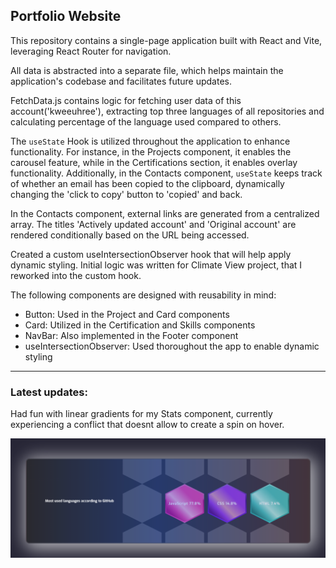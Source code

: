 <h2>Portfolio Website</h2>
<p>This repository contains a single-page application built with React and Vite, leveraging React Router for navigation.</p>
<p>All data is abstracted into a separate file, which helps maintain the application's codebase and facilitates future updates.</p>
<p>FetchData.js contains logic for fetching user data of this account('kweeuhree'), extracting top three languages of all repositories and calculating percentage of the language used compared to others.</p>
<p>The <code>useState</code> Hook is utilized throughout the application to enhance functionality. For instance, in the Projects component, it enables the carousel feature, while in the Certifications section, it enables overlay functionality. Additionally, in the Contacts component, <code>useState</code> keeps track of whether an email has been copied to the clipboard, dynamically changing the 'click to copy' button to 'copied' and back.</p>
<p>In the Contacts component, external links are generated from a centralized array. The titles 'Actively updated account' and 'Original account' are rendered 
conditionally based on the URL being accessed.</p>

<p>Created a custom useIntersectionObserver hook that will help apply dynamic styling. Initial logic was written for Climate View project, that I reworked into the custom hook.</p>

<p>The following components are designed with reusability in mind:</p>
<ul>
<li>Button: Used in the Project and Card components</li>
<li>Card: Utilized in the Certification and Skills components</li>
<li>NavBar: Also implemented in the Footer component</li>
<li>useIntersectionObserver: Used thoroughout the app to enable dynamic styling</li>
</ul>
<hr>
<h3>Latest updates:</h3>
<p>Had fun with linear gradients for my Stats component, currently experiencing a conflict that doesnt allow to create a spin on hover.</p>
<p align='center'>
    <img src="./src/assets/screenshots/stats.png" alt="Top used languages of kweeuhree user" />
</p>
